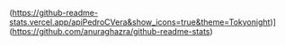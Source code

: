(https://github-readme-stats.vercel.app/apiPedroCVera&show_icons=true&theme=Tokyonight)](https://github.com/anuraghazra/github-readme-stats)
